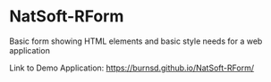 # NatSoft-RForm
Basic form showing HTML elements and basic style needs for a web application

Link to Demo Application: https://burnsd.github.io/NatSoft-RForm/
